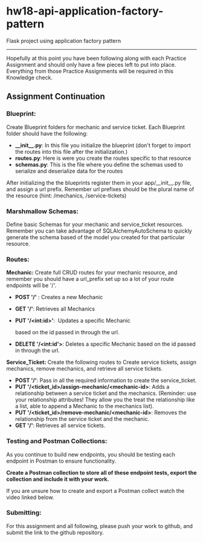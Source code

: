 # hw18-api-application-factory-pattern
Flask project using application factory pattern

***

Hopefully at this point you have been following along with each Practice Assignment and should only have a few pieces left to put into place. Everything from those Practice Assignments will be required in this Knowledge check.

## Assignment Continuation

### Blueprint:
Create Blueprint folders for mechanic and service ticket. Each Blueprint folder should have the following:

-   **_\_init__.py**: In this file you initialize the blueprint (don't forget to import the routes into this file after the initialization.)
-   **routes.py**: Here is were you create the routes specific to that resource
-   **schemas.py**: This is the file where you define the schemas used to serialize and deserialize data for the routes

After initializing the the blueprints register them in your app/_\_init__.py file, and assign a url prefix. Remember url prefixes should be the plural name of the resource (hint: /mechanics, /service-tickets)

### Marshmallow Schemas:
Define basic Schemas for your mechanic and service_ticket resources. Remember you can take advantage of SQLAlchemyAutoSchema to quickly generate the schema based of the model you created for that particular resource.

### Routes:

**Mechanic:** Create full CRUD routes for your mechanic resource, and remember you should have a url_prefix set up so a lot of your route endpoints will be '/'.

-   **POST '/'** : Creates a new Mechanic
-   **GET '/'**: Retrieves all Mechanics
-   **PUT '/\<int:id>'**:  Updates a specific Mechanic

    based on the id passed in through the url.
-   **DELETE '/\<int:id'>**: Deletes a specific Mechanic based on the id passed in through the url.

**Service_Ticket:** Create the following routes to Create service tickets, assign mechanics, remove mechanics, and retrieve all service tickets.

-   **POST '/'**: Pass in all the required information to create the service_ticket.
-   **PUT '/\<ticket_id>/assign-mechanic/\<mechanic-id>**: Adds a relationship between a service ticket and the mechanics. (Reminder: use your relationship attributes! They allow you the treat the relationship like a list, able to append a Mechanic to the mechanics list).
-   **PUT '/\<ticket_id>/remove-mechanic/\<mechanic-id>**: Removes the relationship from the service ticket and the mechanic.
-   **GET '/'**: Retrieves all service tickets.

### Testing and Postman Collections:
As you continue to build new endpoints, you should be testing each endpoint in Postman to ensure functionality.

**Create a Postman collection to store all of these endpoint tests, export the collection and include it with your work.**

If you are unsure how to create and export a Postman collect watch the video linked below.

### Submitting:
For this assignment and all following, please push your work to github, and submit the link to the github repository.